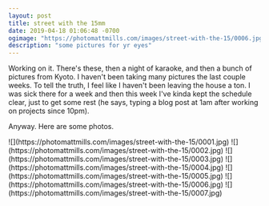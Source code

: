 ```yaml
---
layout: post
title: street with the 15mm
date: 2019-04-18 01:06:48 -0700
ogimage: "https://photomattmills.com/images/street-with-the-15/0006.jpg"
description: "some pictures for yr eyes"
---
```


Working on it. There's these, then a night of karaoke, and then a bunch of pictures from Kyoto. I haven't been taking many pictures the last couple weeks. To tell the truth, I feel like I haven't been leaving the house a ton. I was sick there for a week and then this week I've kinda kept the schedule clear, just to get some rest (he says, typing a blog post at 1am after working on projects since 10pm).

Anyway. Here are some photos.

<span style="display:block;" class="center">
  ![](https://photomattmills.com/images/street-with-the-15/0001.jpg)
<span class="caption"></span>
![](https://photomattmills.com/images/street-with-the-15/0002.jpg)
<span class="caption"></span>
![](https://photomattmills.com/images/street-with-the-15/0003.jpg)
<span class="caption"></span>
![](https://photomattmills.com/images/street-with-the-15/0004.jpg)
<span class="caption"></span>
![](https://photomattmills.com/images/street-with-the-15/0005.jpg)
<span class="caption"></span>
![](https://photomattmills.com/images/street-with-the-15/0006.jpg)
<span class="caption"></span>
![](https://photomattmills.com/images/street-with-the-15/0007.jpg)
<span class="caption"></span>
</span>
